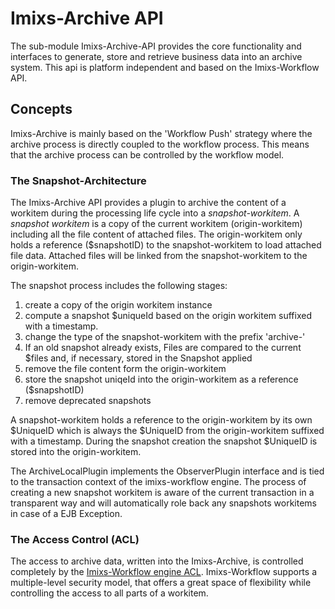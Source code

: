 # Imixs-Archive API

The sub-module Imixs-Archive-API provides the core functionality and interfaces to generate, store and retrieve business data into an archive system. This api is platform independent and based on the Imixs-Workflow API.  


## Concepts

Imixs-Archive is mainly based on the 'Workflow Push' strategy where the archive process is directly coupled to the workflow process. This means that the archive process can be controlled by the workflow model. 


### The Snapshot-Architecture

The Imixs-Archive API provides a plugin to archive the content of a workitem during the processing life cycle into a _snapshot-workitem_.
A _snapshot workitem_ is a copy of the current workitem (origin-workitem) including all the file content of attached files. The origin-workitem only holds a reference ($snapshotID) to the snapshot-workitem to load attached file data. Attached files will be linked from the snapshot-workitem to the origin-workitem.

The snapshot process includes the following stages:

1. create a copy of the origin workitem instance
2. compute a snapshot $uniqueId based on the origin workitem suffixed with a timestamp.
3. change the type of the snapshot-workitem with the prefix 'archive-'
4. If an old snapshot already exists, Files are compared to the current $files and, if necessary, stored in the Snapshot applied
5. remove the file content form the origin-workitem 
6. store the snapshot uniqeId into the origin-workitem as a reference ($snapshotID)
7. remove deprecated snapshots
 
A snapshot-workitem holds a reference to the origin-workitem by its own $UniqueID which is 
always the $UniqueID from the origin-workitem suffixed with a timestamp. 
During the snapshot creation the snapshot $UniqueID is stored into the origin-workitem. 

The ArchiveLocalPlugin implements the ObserverPlugin interface and is tied to the transaction context of the imixs-workflow engine. The process of creating a new snapshot workitem is aware of the current transaction in a transparent way and will automatically role back any snapshots workitems in case of a EJB Exception. 
 


### The Access Control (ACL)
The access to archive data, written into the Imixs-Archive, is controlled completely by the [Imixs-Workflow engine ACL](http://www.imixs.org/doc/engine/acl.html). Imixs-Workflow supports a multiple-level security model, that offers a great space of flexibility while controlling the access to all parts of a workitem. 





